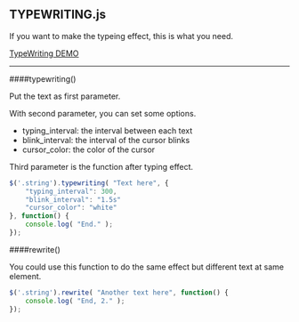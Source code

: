 ## TYPEWRITING.js

If you want to make the typeing effect, this is what you need.

[TypeWriting DEMO](http://github.eddiewen.me/TypeWriting.js/)

----

####typewriting()

Put the text as first parameter.

With second parameter, you can set some options.


* typing_interval: the interval between each text
* blink_interval: the interval of the cursor blinks
* cursor_color: the color of the cursor

Third parameter is the function after typing effect.

~~~javascript
$('.string').typewriting( "Text here", {
	"typing_interval": 300,
	"blink_interval": "1.5s"
	"cursor_color": "white"
}, function() {
	console.log( "End." );
});

~~~

####rewrite()

You could use this function to do the same effect but different text at same element.

~~~javascript
$('.string').rewrite( "Another text here", function() {
	console.log( "End, 2." );
});

~~~
